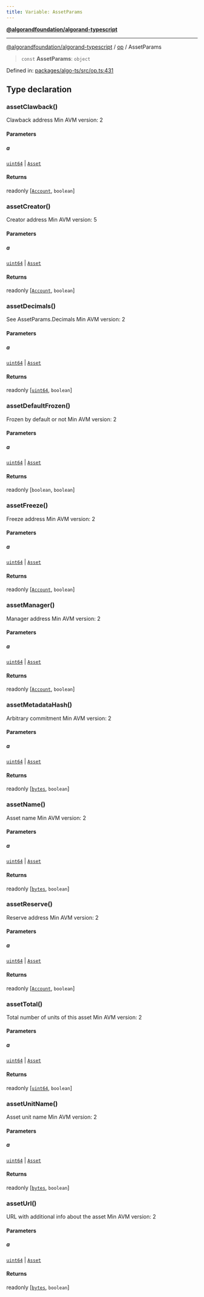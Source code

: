 ```yaml
---
title: Variable: AssetParams
---
```


[**@algorandfoundation/algorand-typescript**](../../README)

***

[@algorandfoundation/algorand-typescript](../../README) / [op](../README) / AssetParams



> `const` **AssetParams**: `object`

Defined in: [packages/algo-ts/src/op.ts:431](https://github.com/algorandfoundation/puya-ts/blob/main/packages/algo-ts/src/op.ts#L431)

## Type declaration

### assetClawback()

Clawback address
Min AVM version: 2

#### Parameters

##### a

[`uint64`](../../index/type-aliases/uint64) | [`Asset`](../../index/type-aliases/Asset)

#### Returns

readonly \[[`Account`](../../index/type-aliases/Account), `boolean`\]

### assetCreator()

Creator address
Min AVM version: 5

#### Parameters

##### a

[`uint64`](../../index/type-aliases/uint64) | [`Asset`](../../index/type-aliases/Asset)

#### Returns

readonly \[[`Account`](../../index/type-aliases/Account), `boolean`\]

### assetDecimals()

See AssetParams.Decimals
Min AVM version: 2

#### Parameters

##### a

[`uint64`](../../index/type-aliases/uint64) | [`Asset`](../../index/type-aliases/Asset)

#### Returns

readonly \[[`uint64`](../../index/type-aliases/uint64), `boolean`\]

### assetDefaultFrozen()

Frozen by default or not
Min AVM version: 2

#### Parameters

##### a

[`uint64`](../../index/type-aliases/uint64) | [`Asset`](../../index/type-aliases/Asset)

#### Returns

readonly \[`boolean`, `boolean`\]

### assetFreeze()

Freeze address
Min AVM version: 2

#### Parameters

##### a

[`uint64`](../../index/type-aliases/uint64) | [`Asset`](../../index/type-aliases/Asset)

#### Returns

readonly \[[`Account`](../../index/type-aliases/Account), `boolean`\]

### assetManager()

Manager address
Min AVM version: 2

#### Parameters

##### a

[`uint64`](../../index/type-aliases/uint64) | [`Asset`](../../index/type-aliases/Asset)

#### Returns

readonly \[[`Account`](../../index/type-aliases/Account), `boolean`\]

### assetMetadataHash()

Arbitrary commitment
Min AVM version: 2

#### Parameters

##### a

[`uint64`](../../index/type-aliases/uint64) | [`Asset`](../../index/type-aliases/Asset)

#### Returns

readonly \[[`bytes`](../../index/type-aliases/bytes), `boolean`\]

### assetName()

Asset name
Min AVM version: 2

#### Parameters

##### a

[`uint64`](../../index/type-aliases/uint64) | [`Asset`](../../index/type-aliases/Asset)

#### Returns

readonly \[[`bytes`](../../index/type-aliases/bytes), `boolean`\]

### assetReserve()

Reserve address
Min AVM version: 2

#### Parameters

##### a

[`uint64`](../../index/type-aliases/uint64) | [`Asset`](../../index/type-aliases/Asset)

#### Returns

readonly \[[`Account`](../../index/type-aliases/Account), `boolean`\]

### assetTotal()

Total number of units of this asset
Min AVM version: 2

#### Parameters

##### a

[`uint64`](../../index/type-aliases/uint64) | [`Asset`](../../index/type-aliases/Asset)

#### Returns

readonly \[[`uint64`](../../index/type-aliases/uint64), `boolean`\]

### assetUnitName()

Asset unit name
Min AVM version: 2

#### Parameters

##### a

[`uint64`](../../index/type-aliases/uint64) | [`Asset`](../../index/type-aliases/Asset)

#### Returns

readonly \[[`bytes`](../../index/type-aliases/bytes), `boolean`\]

### assetUrl()

URL with additional info about the asset
Min AVM version: 2

#### Parameters

##### a

[`uint64`](../../index/type-aliases/uint64) | [`Asset`](../../index/type-aliases/Asset)

#### Returns

readonly \[[`bytes`](../../index/type-aliases/bytes), `boolean`\]